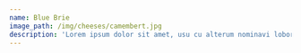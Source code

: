 ```yaml
---
name: Blue Brie
image_path: /img/cheeses/camembert.jpg
description: 'Lorem ipsum dolor sit amet, usu cu alterum nominavi lobortis. At duo novum diceret. Tantas apeirian vix et, usu sanctus postulant inciderint ut, populo diceret necessitatibus in vim. Cu eum dicam feugiat noluisse.'
---
```



